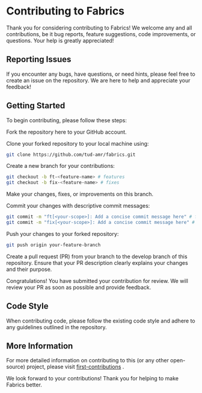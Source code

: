# Contributing to Fabrics

Thank you for considering contributing to Fabrics! We welcome any and all
contributions, be it bug reports, feature suggestions, code improvements, or
questions. Your help is greatly appreciated!

## Reporting Issues

If you encounter any bugs, have questions, or need hints, please feel free to
create an issue on the repository. We are here to help and appreciate
your feedback!

## Getting Started
To begin contributing, please follow these steps:

Fork the repository here to your GitHub account.

Clone your forked repository to your local machine using:

```bash
git clone https://github.com/tud-amr/fabrics.git
```
Create a new branch for your contributions:

```bash
git checkout -b ft-<feature-name> # features
git checkout -b fix-<feature-name> # fixes
```
Make your changes, fixes, or improvements on this branch.

Commit your changes with descriptive commit messages:

```bash
git commit -m "ft[<your-scope>]: Add a concise commit message here" # featuers
git commit -m "fix[<your-scope>]: Add a concise commit message here" # fixes
```
Push your changes to your forked repository:

```bash
git push origin your-feature-branch
```
Create a pull request (PR) from your branch to the develop branch of this repository. Ensure that your PR description clearly explains your changes and their purpose.

Congratulations! You have submitted your contribution for review. We will review your PR as soon as possible and provide feedback.


## Code Style

When contributing code, please follow the existing code style and
adhere to any guidelines outlined in the repository.


## More Information


For more detailed information on contributing to this (or any other open-source)
project, please visit
[first-contributions](https://github.com/firstcontributions/first-contributions)
.

We look forward to your contributions! Thank you for helping to make Fabrics better.


